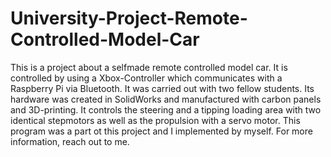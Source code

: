 # University-Project-Remote-Controlled-Model-Car
This is a project about a selfmade remote controlled model car. It is controlled by using a Xbox-Controller which communicates with a Raspberry Pi via Bluetooth. It was carried out with two fellow students. Its hardware was created in SolidWorks and manufactured with carbon panels and 3D-printing. It controls the steering and a tipping loading area with two identical stepmotors as well as the propulsion with a servo motor. This program was a part ot this project and I implemented by myself. For more information, reach out to me.
